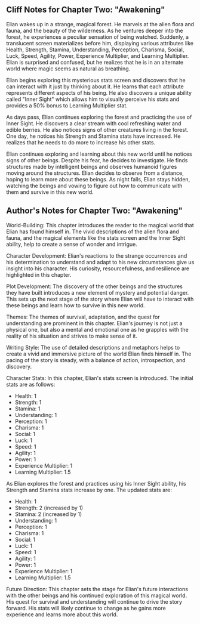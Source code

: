 ## Cliff Notes for Chapter Two: "Awakening"

Elian wakes up in a strange, magical forest. He marvels at the alien flora and fauna, and the beauty of the wilderness. As he ventures deeper into the forest, he experiences a peculiar sensation of being watched. Suddenly, a translucent screen materializes before him, displaying various attributes like Health, Strength, Stamina, Understanding, Perception, Charisma, Social, Luck, Speed, Agility, Power, Experience Multiplier, and Learning Multiplier. Elian is surprised and confused, but he realizes that he is in an alternate world where magic seems as natural as breathing.

Elian begins exploring this mysterious stats screen and discovers that he can interact with it just by thinking about it. He learns that each attribute represents different aspects of his being. He also discovers a unique ability called "Inner Sight" which allows him to visually perceive his stats and provides a 50% bonus to Learning Multiplier stat.

As days pass, Elian continues exploring the forest and practicing the use of Inner Sight. He discovers a clear stream with cool refreshing water and edible berries. He also notices signs of other creatures living in the forest. One day, he notices his Strength and Stamina stats have increased. He realizes that he needs to do more to increase his other stats.

Elian continues exploring and learning about this new world until he notices signs of other beings. Despite his fear, he decides to investigate. He finds structures made by intelligent beings and observes humanoid figures moving around the structures. Elian decides to observe from a distance, hoping to learn more about these beings. As night falls, Elian stays hidden, watching the beings and vowing to figure out how to communicate with them and survive in this new world.

## Author's Notes for Chapter Two: "Awakening"

World-Building: This chapter introduces the reader to the magical world that Elian has found himself in. The vivid descriptions of the alien flora and fauna, and the magical elements like the stats screen and the Inner Sight ability, help to create a sense of wonder and intrigue.

Character Development: Elian's reactions to the strange occurrences and his determination to understand and adapt to his new circumstances give us insight into his character. His curiosity, resourcefulness, and resilience are highlighted in this chapter.

Plot Development: The discovery of the other beings and the structures they have built introduces a new element of mystery and potential danger. This sets up the next stage of the story where Elian will have to interact with these beings and learn how to survive in this new world.

Themes: The themes of survival, adaptation, and the quest for understanding are prominent in this chapter. Elian's journey is not just a physical one, but also a mental and emotional one as he grapples with the reality of his situation and strives to make sense of it.

Writing Style: The use of detailed descriptions and metaphors helps to create a vivid and immersive picture of the world Elian finds himself in. The pacing of the story is steady, with a balance of action, introspection, and discovery.

Character Stats: In this chapter, Elian's stats screen is introduced. The initial stats are as follows:
* Health: 1
* Strength: 1
* Stamina: 1
* Understanding: 1
* Perception: 1
* Charisma: 1
* Social: 1
* Luck: 1
* Speed: 1
* Agility: 1
* Power: 1
* Experience Multiplier: 1
* Learning Multiplier: 1.5

As Elian explores the forest and practices using his Inner Sight ability, his Strength and Stamina stats increase by one. The updated stats are:
* Health: 1
* Strength: 2 (increased by 1)
* Stamina: 2 (increased by 1)
* Understanding: 1
* Perception: 1
* Charisma: 1
* Social: 1
* Luck: 1
* Speed: 1
* Agility: 1
* Power: 1
* Experience Multiplier: 1
* Learning Multiplier: 1.5

Future Direction: This chapter sets the stage for Elian's future interactions with the other beings and his continued exploration of this magical world. His quest for survival and understanding will continue to drive the story forward. His stats will likely continue to change as he gains more experience and learns more about this world.
